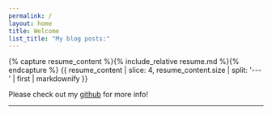 ```yaml
---
permalink: /
layout: home
title: Welcome
list_title: "My blog posts:"
---
```


{% capture resume_content %}{% include_relative resume.md %}{% endcapture %}
{{ resume_content | slice: 4, resume_content.size | split: '---' | first | markdownify }}

Please check out my [github][gh] for more info!

[gh]: https://github.com/julie-is-late

---
